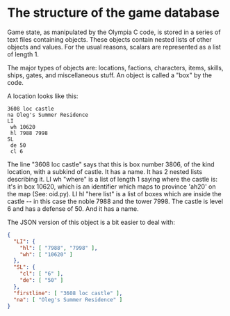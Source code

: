 # The structure of the game database

Game state, as manipulated by the Olympia C code, is stored in a
series of text files containing objects. These objects contain nested
lists of other objects and values. For the usual reasons, scalars
are represented as a list of length 1.

The major types of objects are: locations, factions, characters,
items, skills, ships, gates, and miscellaneous stuff. An object
is called a "box" by the code.

A location looks like this:

```
3608 loc castle
na Oleg's Summer Residence
LI
 wh 10620
 hl 7988 7998
SL
 de 50
 cl 6
```

The line "3608 loc castle" says that this is box number 3806, of the
kind location, with a subkind of castle. It has a name. It has 2
nested lists describing it. LI wh "where" is a list of length 1 saying
where the castle is: it's in box 10620, which is an identifier which
maps to province 'ah20' on the map (See: oid.py). LI hl "here list" is
a list of boxes which are inside the castle -- in this case the noble 7988
and the tower 7998. The castle is level 6 and has a defense of 50.
And it has a name.

The JSON version of this object is a bit easier to deal with:

```json
{
  "LI": {
    "hl": [ "7988", "7998" ],
    "wh": [ "10620" ]
  },
  "SL": {
    "cl": [ "6" ],
    "de": [ "50" ]
  },
  "firstline": [ "3608 loc castle" ],
  "na": [ "Oleg's Summer Residence" ]
}
```

